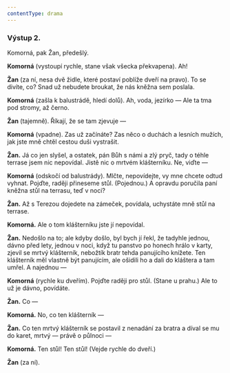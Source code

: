 ```yaml
---
contentType: drama
---
```


<section>

### Výstup 2.

Komorná, pak Žan, předešlý.

</section>

<section>

**Komorná** (vystoupí rychle, stane však všecka překvapena). Ah!

**Žan** (za ní, nesa dvě židle, které postaví poblíže dveří na pravo). To se divíte, co? Snad už nebudete broukat, že nás kněžna sem poslala.

**Komorná** (zašla k balustrádě, hledí dolů). Ah, voda, jezírko — Ale ta tma pod stromy, až černo.

**Žan** (tajemně). Říkají, že se tam zjevuje —

**Komorná** (vpadne). Zas už začínáte? Zas něco o duchách a lesních mužích, jak jste mně chtěl cestou duši vystrašit.

**Žan.** Já co jen slyšel, a ostatek, pán Bůh s námi a zlý pryč, tady o téhle terrase jsem nic nepovídal. Jistě nic o mrtvém klášterníku. Ne, viďte —

**Komorná** (odskočí od balustrády). Mlčte, nepovídejte, vy mne chcete odtud vyhnat. Pojďte, raději přineseme stůl. (Pojednou.) A opravdu poručila paní kněžna stůl na terrasu, teď v noci?

**Žan.** Až s Terezou dojedete na zámeček, povídala, uchystáte mně stůl na terrase.

**Komorná.** Ale o tom klášterníku jste jí nepovídal.

**Žan.** Nedošlo na to; ale kdyby došlo, byl bych jí řekl, že tadyhle jednou, dávno před lety, jednou v noci, když tu panstvo po honech hrálo v karty, zjevil se mrtvý klášterník, nebožtík bratr tehda panujícího knížete. Ten klášterník měl vlastně být panujícím, ale ošidili ho a dali do kláštera a tam umřel. A najednou —

**Komorná** (rychle ku dveřím). Pojďte raději pro stůl. (Stane u prahu.) Ale to už je dávno, povídáte.

**Žan.** Co —

**Komorná.** No, co ten klášterník —

**Žan.** Co ten mrtvý klášterník se postavil z nenadání za bratra a díval se mu do karet, mrtvý — právě o půlnoci —

**Komorná.** Ten stůl! Ten stůl! (Vejde rychle do dveří.)

**Žan** (za ní).

</section>
